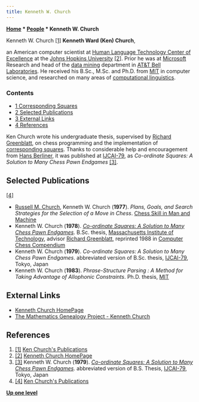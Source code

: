 ```yaml
---
title: Kenneth W. Church
---
```

**[Home](Home "Home") \* [People](People "People") \* Kenneth W. Church**



 [](http://www.cs.jhu.edu/~kchurch/wwwfiles/publications.html) Kenneth W. Church <a id="cite-note-1" href="#cite-ref-1">[1]</a> 
**Kenneth Ward (Ken) Church**,  

an American computer scientist at [Human Language Technology Center of Excellence](http://web.jhu.edu/hltcoe) at the [Johns Hopkins University](https://en.wikipedia.org/wiki/Johns_Hopkins_University) <a id="cite-note-2" href="#cite-ref-2">[2]</a>. Prior he was at [Microsoft](Microsoft "Microsoft") Research and head of the [data mining](https://en.wikipedia.org/wiki/Data_mining) department in [AT&T Bell Laboratories](Bell_Laboratories "Bell Laboratories"). He received his B.Sc., M.Sc. and Ph.D. from [MIT](Massachusetts_Institute_of_Technology "Massachusetts Institute of Technology") in computer science, and researched on many areas of [computational linguistics](https://en.wikipedia.org/wiki/Computational_linguistics). 



### Contents


* [1 Corresponding Squares](#corresponding-squares)
* [2 Selected Publications](#selected-publications)
* [3 External Links](#external-links)
* [4 References](#references)






Ken Church wrote his undergraduate thesis, supervised by [Richard Greenblatt](Richard_Greenblatt "Richard Greenblatt"), on chess programming and the implementation of [corresponding squares](Corresponding_Squares "Corresponding Squares"). Thanks to considerable help and encouragement from [Hans Berliner](Hans_Berliner "Hans Berliner"), it was published at [IJCAI-79](Conferences#IJCAI1979 "Conferences"), as *Co-ordinate Squares: A Solution to Many Chess Pawn Endgames* <a id="cite-note-3" href="#cite-ref-3">[3]</a>. 



## Selected Publications


<a id="cite-note-4" href="#cite-ref-4">[4]</a>



* [Russell M. Church](index.php?title=Russell_M._Church&action=edit&redlink=1 "Russell M. Church (page does not exist)"), Kenneth W. Church (**1977**). *Plans, Goals, and Search Strategies for the Selection of a Move in Chess*. [Chess Skill in Man and Machine](Chess_Skill_in_Man_and_Machine "Chess Skill in Man and Machine")
* Kenneth W. Church (**1978**). *[Co-ordinate Squares: A Solution to Many Chess Pawn Endgames](http://dl.acm.org/citation.cfm?id=67030)*. B.Sc. thesis, [Massachusetts Institute of Technology](Massachusetts_Institute_of_Technology "Massachusetts Institute of Technology"), advisor [Richard Greenblatt](Richard_Greenblatt "Richard Greenblatt"), reprinted 1988 in [Computer Chess Compendium](Computer_Chess_Compendium "Computer Chess Compendium")
* Kenneth W. Church (**1979**). *Co-ordinate Squares: A Solution to Many Chess Pawn Endgames*. abbreviated version of B.Sc. thesis, [IJCAI-79](Conferences#IJCAI1979 "Conferences"), Tokyo, Japan
* Kenneth W. Church (**1983**). *Phrase-Structure Parsing : A Method for Taking Advantage of Allophonic Constraints*. Ph.D. thesis, [MIT](Massachusetts_Institute_of_Technology "Massachusetts Institute of Technology")


## External Links


* [Kenneth Church HomePage](http://www.cs.jhu.edu/~kchurch/)
* [The Mathematics Genealogy Project - Kenneth Church](http://genealogy.math.ndsu.nodak.edu/id.php?id=97406)


## References


1. <a id="cite-ref-1" href="#cite-note-1">[1]</a> [Ken Church's Publications](http://www.cs.jhu.edu/~kchurch/wwwfiles/publications.html)
2. <a id="cite-ref-2" href="#cite-note-2">[2]</a> [Kenneth Church HomePage](https://jshare.johnshopkins.edu/kchurch4/public_html/)
3. <a id="cite-ref-3" href="#cite-note-3">[3]</a> Kenneth W. Church (**1979**). *[Co-ordinate Squares: A Solution to Many Chess Pawn Endgames](http://dl.acm.org/citation.cfm?id=67030)*. abbreviated version of B.S. Thesis, [IJCAI-79](Conferences#IJCAI1979 "Conferences"), Tokyo, Japan
4. <a id="cite-ref-4" href="#cite-note-4">[4]</a> [Ken Church's Publications](http://www.cs.jhu.edu/~kchurch/wwwfiles/publications.html)

**[Up one level](People "People")**







 
